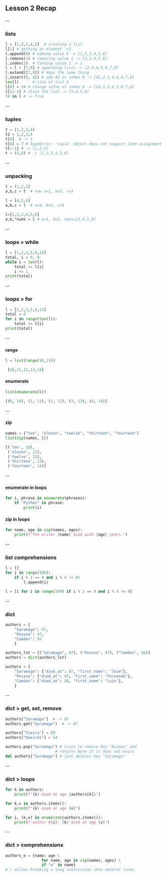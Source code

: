 <!-- .slide: id="lesson2_recap" data-background="coral"-->

## Lesson 2 Recap

--

### lists

```python
l = [1,2,3,4,5]  # creating a list
l[1] # getting an element ->2
l.append(6) # adding value 6 -> [1,2,3,4,5,6]
l.remove(1) # removing value 1 -> [2,3,4,5,6]
l.index(3)  # finding value 3 -> 1
l = l + [7,8] # appending lists -> [2,3,4,5,6,7,8]
l.extend([7,8]) # does the same thing
l.insert(0, 42) # add 42 at index 0 -> [42,2,3,4,5,6,7,8]
len(l)      # size of list 8
l[0] = 24 # change value at index 0 -> [24,2,3,4,5,6,7,8]
l[2:-2] # slice the list -> [3,4,5,6]
24 in l # -> True
```

--

### tuples

```python
t = (1,2,3,4)
t2 = 1,2,3,4
t[0]  # -> 1
t[0] = 7 # TypeError: 'tuple' object does not support item assignment
t[:-1] # -> (1,2,3)
t + (5,6) # _> (1,2,3,4,5,6)
```

--

### unpacking

```python
t = (1,2,3)
a,b,c = t  # now a=1, b=2, c=3

l = [4,5,6]
a,b,c = l  # a=4, b=5, c=6

l=[1,2,3,4,5,6]
a,b,*nums = l # a=1, b=2, nums=[3,4,5,6]
```

--

### loops > while

```python
l = [1,2,3,5,8,13]
total, i = 0, 0
while i < len(l):
    total += l[i]
    i += 1
print(total)
```

--

### loops > for

```python
l = [1,2,3,5,8,13]
total = 0
for i in range(len(l)):
    total += l[i]
print(total)
```

--

#### range

```python
l = list(range(10,15))
```

```python
 [10,11,12,13,14]
```

#### enumerate
<!-- .element: class="fragment" data-fragment-index="2"-->

```python
list(enumerate(l))
```
<!-- .element: class="fragment" data-fragment-index="2"-->
```python
[(0, 10), (1, 11), (2, 12), (3, 13), (4, 14)]
```
<!-- .element: class="fragment" data-fragment-index="2"-->

--

#### zip

```python
names = ["ten", "eleven", "twelve", "thirteen", "fourteen"]
list(zip(names, l))
```

```python
[('ten', 10),
 ('eleven', 11),
 ('twelve', 12),
 ('thirteen', 13),
 ('fourteen', 14)]
 ```


--

#### enumerate in loops

```python
for i, phrase in enumerate(phrases):
    if "Python" in phrase:
        print(i)
```

#### zip in loops
<!-- .element: class="fragment" data-fragment-index="3"-->

```python
for name, age in zip(names, ages):
    print(f"The writer {name} died with {age} years.")
```
<!-- .element: class="fragment" data-fragment-index="3"-->

--

### list comprehensions

```python
l = []
for i in range(100):
    if i % 2 == 0 and i % 4 != 0:
        l.append(i)
```

```python
l = [i for i in range(100) if i % 2 == 0 and i % 4 != 0]
```

--

### dict
```python
authors = {
    "Saramago": 87,
    "Pessoa": 47,
    "Camões": 56
    }

authors_lst = [("Saramago", 87), ("Pessoa", 47), ("Camões", 56)]
authors = dict(authors_lst)

authors = {
    "Saramago": {"died_at": 87, "first_name": "José"},
    "Pessoa": {"died_at": 47, "first_name": "Fernando"},
    "Camões": {"died_at": 56, "first_name": "Luís"},
    }

```

--

### dict > get, set, remove

```python
authors["Saramago"]  # -> 87
authors.get("Saramago")  # -> 87

authors["Vieira"] = 89
authors["Queirós"] = 54

authors.pop("Saramago") # tries to remove key "Asimov" and
                      # returns None if it does not exist
del authors["Saramago"] # just deletes key "Saramago"
```

--

### dict > loops

```python
for k in authors:
    print(f"{k} died at age {authors[k]}")

for k,v in authors.items():
    print(f"{k} died at age {v}")

for i, (k,v) in enumerate(authors.items()):
    print(f"author #{i}: {k} died at age {v}")
```

--

### dict > comprehensions

```python
authors_e = {name: age \
                for name, age in zip(names, ages) \
                if "e" in name}
# \ allows breaking a long instruction into several lines
```
